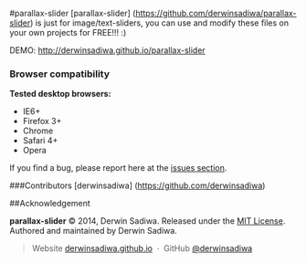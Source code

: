 #parallax-slider</strong>
[parallax-slider] (https://github.com/derwinsadiwa/parallax-slider) is just for image/text-sliders, you can use and modify these files on your own projects for FREE!!! :)

DEMO: http://derwinsadiwa.github.io/parallax-slider

### Browser compatibility

__Tested desktop browsers:__

* IE6+
* Firefox 3+
* Chrome
* Safari 4+
* Opera

If you find a bug, please report here at the [issues section](https://github.com/derwinsadiwa/parallax-slider/issues).

###Contributors
[derwinsadiwa] (https://github.com/derwinsadiwa)

##Acknowledgement

**parallax-slider** © 2014, Derwin Sadiwa. Released under the [MIT License](http://opensource.org/licenses/mit-license.php).<br>
Authored and maintained by Derwin Sadiwa.

> Website [derwinsadiwa.github.io](http://derwinsadiwa.github.io) &nbsp;&middot;&nbsp;
> GitHub [@derwinsadiwa](https://github.com/derwinsadiwa) &nbsp;&nbsp;


